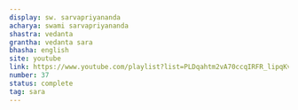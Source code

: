 ```yaml
---
display: sw. sarvapriyananda
acharya: swami sarvapriyananda
shastra: vedanta
grantha: vedanta sara
bhasha: english
site: youtube
link: https://www.youtube.com/playlist?list=PLDqahtm2vA70ccqIRFR_lipqKvxrHBRRw
number: 37
status: complete
tag: sara
---
```

